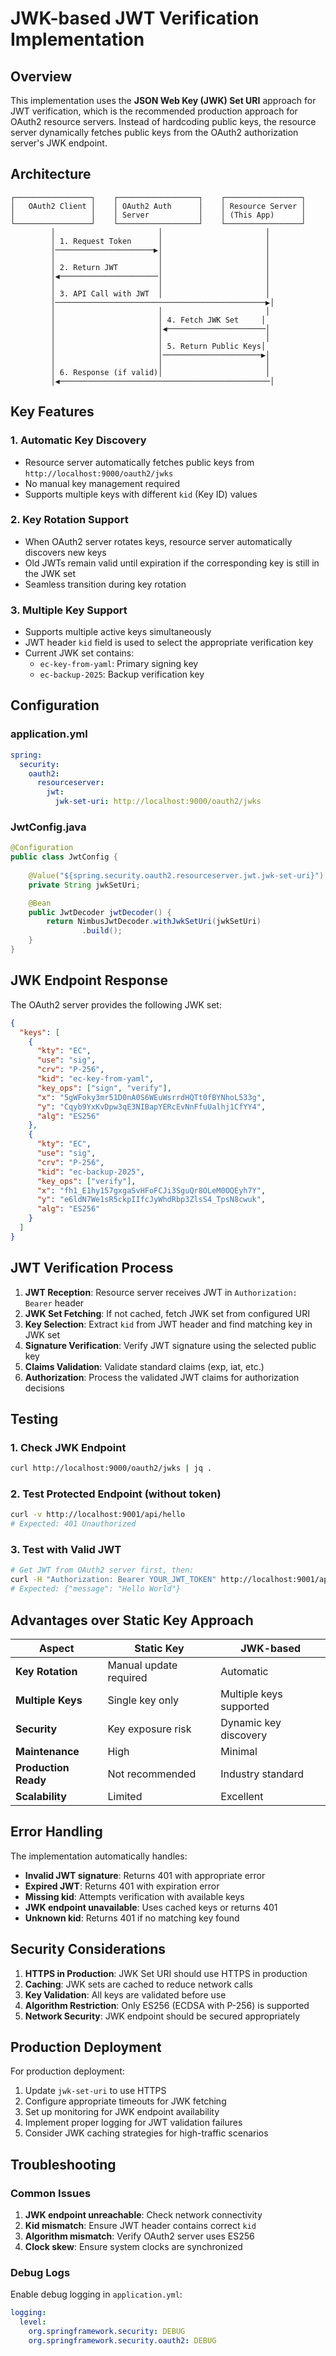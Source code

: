 # JWK-based JWT Verification Implementation

## Overview

This implementation uses the **JSON Web Key (JWK) Set URI** approach for JWT verification, which is the recommended production approach for OAuth2 resource servers. Instead of hardcoding public keys, the resource server dynamically fetches public keys from the OAuth2 authorization server's JWK endpoint.

## Architecture

```
┌─────────────────┐    ┌──────────────────┐    ┌─────────────────┐
│   OAuth2 Client │    │ OAuth2 Auth      │    │ Resource Server │
│                 │    │ Server           │    │ (This App)      │
└─────────────────┘    └──────────────────┘    └─────────────────┘
         │                       │                       │
         │ 1. Request Token      │                       │
         │──────────────────────▶│                       │
         │                       │                       │
         │ 2. Return JWT         │                       │
         │◀──────────────────────│                       │
         │                       │                       │
         │ 3. API Call with JWT  │                       │
         │───────────────────────────────────────────────▶│
         │                       │                       │
         │                       │ 4. Fetch JWK Set     │
         │                       │◀──────────────────────│
         │                       │                       │
         │                       │ 5. Return Public Keys│
         │                       │──────────────────────▶│
         │                       │                       │
         │ 6. Response (if valid)│                       │
         │◀───────────────────────────────────────────────│
```

## Key Features

### 1. **Automatic Key Discovery**
- Resource server automatically fetches public keys from `http://localhost:9000/oauth2/jwks`
- No manual key management required
- Supports multiple keys with different `kid` (Key ID) values

### 2. **Key Rotation Support**
- When OAuth2 server rotates keys, resource server automatically discovers new keys
- Old JWTs remain valid until expiration if the corresponding key is still in the JWK set
- Seamless transition during key rotation

### 3. **Multiple Key Support**
- Supports multiple active keys simultaneously
- JWT header `kid` field is used to select the appropriate verification key
- Current JWK set contains:
  - `ec-key-from-yaml`: Primary signing key
  - `ec-backup-2025`: Backup verification key

## Configuration

### application.yml
```yaml
spring:
  security:
    oauth2:
      resourceserver:
        jwt:
          jwk-set-uri: http://localhost:9000/oauth2/jwks
```

### JwtConfig.java
```java
@Configuration
public class JwtConfig {
    
    @Value("${spring.security.oauth2.resourceserver.jwt.jwk-set-uri}")
    private String jwkSetUri;

    @Bean
    public JwtDecoder jwtDecoder() {
        return NimbusJwtDecoder.withJwkSetUri(jwkSetUri)
                .build();
    }
}
```

## JWK Endpoint Response

The OAuth2 server provides the following JWK set:

```json
{
  "keys": [
    {
      "kty": "EC",
      "use": "sig",
      "crv": "P-256",
      "kid": "ec-key-from-yaml",
      "key_ops": ["sign", "verify"],
      "x": "5gWFoky3mr51D0nA0S6WEuWsrrdHQTt0fBYNhoL533g",
      "y": "Cqyb9YxKvDpw3qE3NIBapYERcEvNnFfuUalhj1CfYY4",
      "alg": "ES256"
    },
    {
      "kty": "EC",
      "use": "sig",
      "crv": "P-256",
      "kid": "ec-backup-2025",
      "key_ops": ["verify"],
      "x": "fh1_E1hy157gxgaSvHFoFCJi3SguQr8OLeM0OQEyh7Y",
      "y": "e6ldN7We1sR5ckpIIfcJyWhdRbp3ZlsS4_TpsN8cwuk",
      "alg": "ES256"
    }
  ]
}
```

## JWT Verification Process

1. **JWT Reception**: Resource server receives JWT in `Authorization: Bearer` header
2. **JWK Set Fetching**: If not cached, fetch JWK set from configured URI
3. **Key Selection**: Extract `kid` from JWT header and find matching key in JWK set
4. **Signature Verification**: Verify JWT signature using the selected public key
5. **Claims Validation**: Validate standard claims (exp, iat, etc.)
6. **Authorization**: Process the validated JWT claims for authorization decisions

## Testing

### 1. Check JWK Endpoint
```bash
curl http://localhost:9000/oauth2/jwks | jq .
```

### 2. Test Protected Endpoint (without token)
```bash
curl -v http://localhost:9001/api/hello
# Expected: 401 Unauthorized
```

### 3. Test with Valid JWT
```bash
# Get JWT from OAuth2 server first, then:
curl -H "Authorization: Bearer YOUR_JWT_TOKEN" http://localhost:9001/api/hello
# Expected: {"message": "Hello World"}
```

## Advantages over Static Key Approach

| Aspect | Static Key | JWK-based |
|--------|------------|-----------|
| **Key Rotation** | Manual update required | Automatic |
| **Multiple Keys** | Single key only | Multiple keys supported |
| **Security** | Key exposure risk | Dynamic key discovery |
| **Maintenance** | High | Minimal |
| **Production Ready** | Not recommended | Industry standard |
| **Scalability** | Limited | Excellent |

## Error Handling

The implementation automatically handles:
- **Invalid JWT signature**: Returns 401 with appropriate error
- **Expired JWT**: Returns 401 with expiration error
- **Missing kid**: Attempts verification with available keys
- **JWK endpoint unavailable**: Uses cached keys or returns 401
- **Unknown kid**: Returns 401 if no matching key found

## Security Considerations

1. **HTTPS in Production**: JWK Set URI should use HTTPS in production
2. **Caching**: JWK sets are cached to reduce network calls
3. **Key Validation**: All keys are validated before use
4. **Algorithm Restriction**: Only ES256 (ECDSA with P-256) is supported
5. **Network Security**: JWK endpoint should be secured appropriately

## Production Deployment

For production deployment:

1. Update `jwk-set-uri` to use HTTPS
2. Configure appropriate timeouts for JWK fetching
3. Set up monitoring for JWK endpoint availability
4. Implement proper logging for JWT validation failures
5. Consider JWK caching strategies for high-traffic scenarios

## Troubleshooting

### Common Issues

1. **JWK endpoint unreachable**: Check network connectivity
2. **Kid mismatch**: Ensure JWT header contains correct `kid`
3. **Algorithm mismatch**: Verify OAuth2 server uses ES256
4. **Clock skew**: Ensure system clocks are synchronized

### Debug Logs

Enable debug logging in `application.yml`:
```yaml
logging:
  level:
    org.springframework.security: DEBUG
    org.springframework.security.oauth2: DEBUG
```
